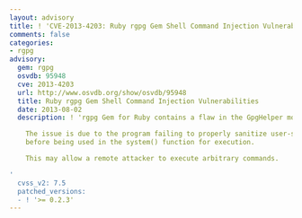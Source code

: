 ```yaml
---
layout: advisory
title: ! 'CVE-2013-4203: Ruby rgpg Gem Shell Command Injection Vulnerabilities'
comments: false
categories:
- rgpg
advisory:
  gem: rgpg
  osvdb: 95948
  cve: 2013-4203
  url: http://www.osvdb.org/show/osvdb/95948
  title: Ruby rgpg Gem Shell Command Injection Vulnerabilities
  date: 2013-08-02
  description: ! 'rgpg Gem for Ruby contains a flaw in the GpgHelper module (lib/rgpg/gpg_helper.rb).

    The issue is due to the program failing to properly sanitize user-supplied input
    before being used in the system() function for execution.

    This may allow a remote attacker to execute arbitrary commands.

'
  cvss_v2: 7.5
  patched_versions:
  - ! '>= 0.2.3'
---
```

